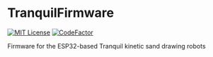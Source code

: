 TranquilFirmware
============

[![MIT License](https://img.shields.io/badge/License-MIT-yellow.svg)](https://opensource.org/licenses/)
[![CodeFactor](https://www.codefactor.io/repository/github/acvigue/tranquilfirmware/badge)](https://www.codefactor.io/repository/github/acvigue/tranquilfirmware)

Firmware for the ESP32-based Tranquil kinetic sand drawing robots
